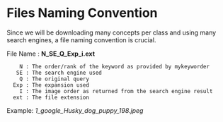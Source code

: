 # Files Naming Convention
Since we will be downloading many concepts per class and using many search engines, a file naming
convention is crucial.

File Name : **N_SE_Q_Exp_i.ext**

        N : The order/rank of the keyword as provided by mykeyworder
       SE : The search engine used
        Q : The original query
      Exp : The expansion used
        I : The image order as returned from the search engine result
      ext : The file extension

Example: *1_google_Husky_dog_puppy_198.jpeg*
